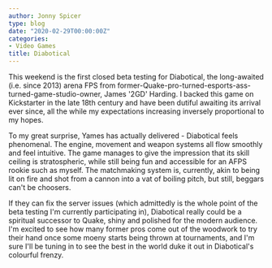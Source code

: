 ```yaml
---
author: Jonny Spicer
type: blog
date: "2020-02-29T00:00:00Z"
categories:
- Video Games
title: Diabotical
---
```

This weekend is the first closed beta testing for Diabotical, the long-awaited (i.e. since 2013) arena FPS from former-Quake-pro-turned-esports-ass-turned-game-studio-owner,
James '2GD' Harding. I backed this game on Kickstarter in the late 18th century and have been dutiful awaiting its arrival ever since, all the while my expectations increasing
inversely proportional to my hopes.

To my great surprise, Yames has actually delivered - Diabotical feels phenomenal. The engine, movement and weapon systems all flow smoothly and feel intuitive. The game manages
to give the impression that its skill ceiling is stratospheric, while still being fun and accessible for an AFPS rookie such as myself. The matchmaking system is, currently,
akin to being lit on fire and shot from a cannon into a vat of boiling pitch, but still, beggars can't be choosers.

If they can fix the server issues (which admittedly is the whole point of the beta testing I'm currently participating in), Diabotical really could be a spiritual successor to
Quake, shiny and polished for the modern audience. I'm excited to see how many former pros come out of the woodwork to try their hand once some moeny starts being thrown at
tournaments, and I'm sure I'll be tuning in to see the best in the world duke it out in Diabotical's colourful frenzy.
